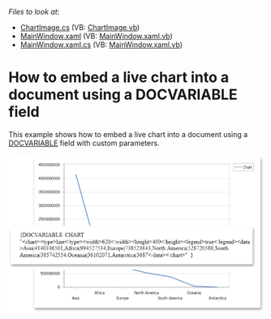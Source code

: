 <!-- default file list -->
*Files to look at*:

* [ChartImage.cs](./CS/RichEdit_InsertChart/ChartImage.cs) (VB: [ChartImage.vb](./VB/RichEdit_InsertChart/ChartImage.vb))
* [MainWindow.xaml](./CS/RichEdit_InsertChart/MainWindow.xaml) (VB: [MainWindow.xaml.vb](./VB/RichEdit_InsertChart/MainWindow.xaml.vb))
* [MainWindow.xaml.cs](./CS/RichEdit_InsertChart/MainWindow.xaml.cs) (VB: [MainWindow.xaml.vb](./VB/RichEdit_InsertChart/MainWindow.xaml.vb))
<!-- default file list end -->
# How to embed a live chart into a document using a DOCVARIABLE field


<p>This example shows how to embed a live chart into a document using a <a href="http://documentation.devexpress.com/#WindowsForms/CustomDocument9721"><u>DOCVARIABLE</u></a> field with custom parameters.<br /><br /><img src="https://raw.githubusercontent.com/DevExpress-Examples/how-to-embed-a-live-chart-into-a-document-using-a-docvariable-field-e3914/12.1.4+/media/d0468155-e2b4-11e4-80bf-00155d62480c.png"></p>

<br/>


